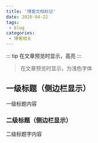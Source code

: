 ```yaml
---
title: '博客文档标记'
date: 2020-04-22
tags:
 - blog    
categories: 
 - 博客相关
---
```



::: tip
在文章预览时显示，高亮
:::

> 在文章预览时显示，为浅色字体

<!-- more -->

## 一级标题（侧边栏显示）

一级标题内容

### 二级标题（侧边栏显示）

二级标题字内容